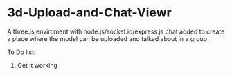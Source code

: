 3d-Upload-and-Chat-Viewr
=========================

A three.js enviroment with node.js/socket.io/express.js chat added to create a place where the model can be uploaded 
and talked about in a group. 

To Do list:

1. Get it working




